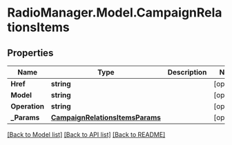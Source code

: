 # RadioManager.Model.CampaignRelationsItems
## Properties

Name | Type | Description | Notes
------------ | ------------- | ------------- | -------------
**Href** | **string** |  | [optional] 
**Model** | **string** |  | [optional] 
**Operation** | **string** |  | [optional] 
**_Params** | [**CampaignRelationsItemsParams**](CampaignRelationsItemsParams.md) |  | [optional] 

[[Back to Model list]](../README.md#documentation-for-models) [[Back to API list]](../README.md#documentation-for-api-endpoints) [[Back to README]](../README.md)


